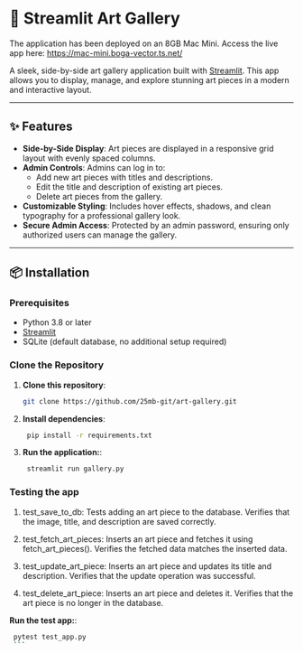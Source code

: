 # 🎨 Streamlit Art Gallery

The application has been deployed on an 8GB Mac Mini. Access the live app here:
https://mac-mini.boga-vector.ts.net/

A sleek, side-by-side art gallery application built with [Streamlit](https://streamlit.io). This app allows you to display, manage, and explore stunning art pieces in a modern and interactive layout.

---

## ✨ Features

- **Side-by-Side Display**: Art pieces are displayed in a responsive grid layout with evenly spaced columns.
- **Admin Controls**: Admins can log in to:
  - Add new art pieces with titles and descriptions.
  - Edit the title and description of existing art pieces.
  - Delete art pieces from the gallery.
- **Customizable Styling**: Includes hover effects, shadows, and clean typography for a professional gallery look.
- **Secure Admin Access**: Protected by an admin password, ensuring only authorized users can manage the gallery.

---

## 📦 Installation

### Prerequisites

- Python 3.8 or later
- [Streamlit](https://streamlit.io)
- SQLite (default database, no additional setup required)

### Clone the Repository

1. **Clone this repository**:  
   ```bash
   git clone https://github.com/25mb-git/art-gallery.git
    ```
2. **Install dependencies**:
   ```bash
    pip install -r requirements.txt
   ```
3. **Run the application:**:
   ```bash
    streamlit run gallery.py
    ```
### Testing the app

1. test_save_to_db:
  Tests adding an art piece to the database.
  Verifies that the image, title, and description are saved correctly.

2. test_fetch_art_pieces:
  Inserts an art piece and fetches it using fetch_art_pieces().
  Verifies the fetched data matches the inserted data.

3. test_update_art_piece:
  Inserts an art piece and updates its title and description.
  Verifies that the update operation was successful.

4. test_delete_art_piece:
  Inserts an art piece and deletes it.
  Verifies that the art piece is no longer in the database.

**Run the test app:**:
   ```bash
    pytest test_app.py
    ```

